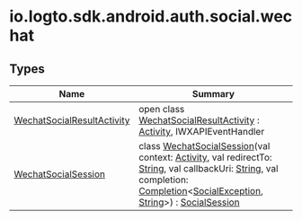# io.logto.sdk.android.auth.social.wechat

## Types

| Name                                                                  | Summary                                                                                                                                                                                                                                                                                                                                                                                                                                                                                                                                                                                                                                                                                                                |
| --------------------------------------------------------------------- | ---------------------------------------------------------------------------------------------------------------------------------------------------------------------------------------------------------------------------------------------------------------------------------------------------------------------------------------------------------------------------------------------------------------------------------------------------------------------------------------------------------------------------------------------------------------------------------------------------------------------------------------------------------------------------------------------------------------------- |
| [WechatSocialResultActivity](-wechat-social-result-activity/index.md) | open class [WechatSocialResultActivity](-wechat-social-result-activity/index.md) : [Activity](https://developer.android.com/reference/kotlin/android/app/Activity.html), IWXAPIEventHandler                                                                                                                                                                                                                                                                                                                                                                                                                                                                                                                            |
| [WechatSocialSession](-wechat-social-session/index.md)                | class [WechatSocialSession](-wechat-social-session/index.md)(val context: [Activity](https://developer.android.com/reference/kotlin/android/app/Activity.html), val redirectTo: [String](https://kotlinlang.org/api/latest/jvm/stdlib/kotlin/-string/index.html), val callbackUri: [String](https://kotlinlang.org/api/latest/jvm/stdlib/kotlin/-string/index.html), val completion: [Completion](../io.logto.sdk.android.completion/-completion/index.md)&lt;[SocialException](../io.logto.sdk.android.auth.social/-social-exception/index.md), [String](https://kotlinlang.org/api/latest/jvm/stdlib/kotlin/-string/index.html)&gt;) : [SocialSession](../io.logto.sdk.android.auth.social/-social-session/index.md) |
